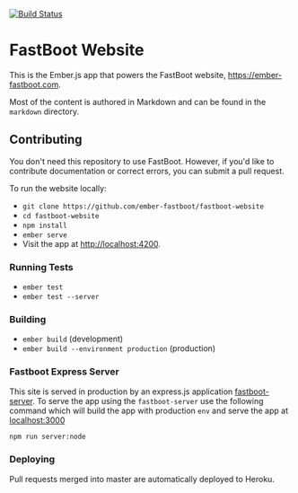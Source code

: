 [![Build Status](https://travis-ci.org/ember-fastboot/fastboot-website.svg?branch=master)](https://travis-ci.org/ember-fastboot/fastboot-website)

# FastBoot Website

This is the Ember.js app that powers the FastBoot website, <https://ember-fastboot.com>.

Most of the content is authored in Markdown and can be found in the `markdown` directory.

## Contributing

You don't need this repository to use FastBoot. However, if you'd like to contribute documentation or correct errors, you can submit a pull request.

To run the website locally:

- `git clone https://github.com/ember-fastboot/fastboot-website`
- `cd fastboot-website`
- `npm install`
- `ember serve`
- Visit the app at <http://localhost:4200>.

### Running Tests

* `ember test`
* `ember test --server`

### Building

* `ember build` (development)
* `ember build --environment production` (production)

### Fastboot Express Server

This site is served in production by an express.js application
[fastboot-server](https://github.com/ember-fastboot/fastboot-website/blob/master/fastboot-server.js). To serve the app using the `fastboot-server` use the following command which will
build the app with production `env` and serve the app at [localhost:3000](http://localhost:300)

```sh
npm run server:node
```

### Deploying

Pull requests merged into master are automatically deployed to Heroku.
